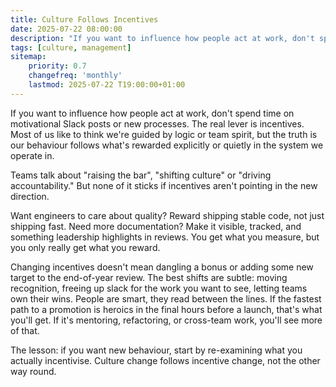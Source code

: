 ```yaml
---
title: Culture Follows Incentives
date: 2025-07-22 08:00:00
description: "If you want to influence how people act at work, don't spend time on motivational Slack posts or new processes. The real lever is incentives. Most of us like to think we're guided by logic or team spirit, but the truth is our behaviour follows what's rewarded explicitly or quietly in the system we operate in."
tags: [culture, management]
sitemap:
    priority: 0.7
    changefreq: 'monthly'
    lastmod: 2025-07-22 T19:00:00+01:00
---
```


If you want to influence how people act at work, don't spend time on motivational Slack posts or new processes. The real lever is incentives. Most of us like to think we're guided by logic or team spirit, but the truth is our behaviour follows what's rewarded explicitly or quietly in the system we operate in.

Teams talk about "raising the bar", "shifting culture" or "driving accountability." But none of it sticks if incentives aren't pointing in the new direction.

Want engineers to care about quality? Reward shipping stable code, not just shipping fast. Need more documentation? Make it visible, tracked, and something leadership highlights in reviews. You get what you measure, but you only really get what you reward.

Changing incentives doesn't mean dangling a bonus or adding some new target to the end-of-year review. The best shifts are subtle: moving recognition, freeing up slack for the work you want to see, letting teams own their wins. People are smart, they read between the lines. If the fastest path to a promotion is heroics in the final hours before a launch, that's what you'll get. If it's mentoring, refactoring, or cross-team work, you'll see more of that.

The lesson: if you want new behaviour, start by re-examining what you actually incentivise. Culture change follows incentive change, not the other way round.
